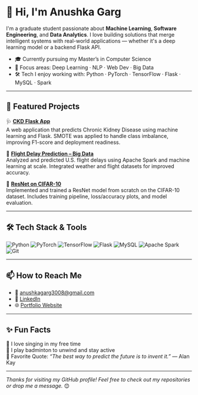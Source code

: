 # 👋 Hi, I'm Anushka Garg

I'm a graduate student passionate about **Machine Learning**, **Software Engineering**, and **Data Analytics**. I love building solutions that merge intelligent systems with real-world applications — whether it's a deep learning model or a backend Flask API.

- 🎓 Currently pursuing my Master’s in Computer Science
- 🧠 Focus areas: Deep Learning · NLP · Web Dev · Big Data
- 🛠 Tech I enjoy working with: Python · PyTorch · TensorFlow · Flask · MySQL · Spark

---

## 🚀 Featured Projects

🩺 [**CKD Flask App**](https://github.com/anushkagarg-30/CKD-Flask-App)  
A web application that predicts Chronic Kidney Disease using machine learning and Flask. SMOTE was applied to handle class imbalance, improving F1-score and deployment readiness.

🛫 [**Flight Delay Prediction – Big Data**](https://github.com/anushkagarg-30/Prediction-of-Flight-Delays-using-Big-Data)  
Analyzed and predicted U.S. flight delays using Apache Spark and machine learning at scale. Integrated weather and flight datasets for improved accuracy.

🧠 [**ResNet on CIFAR-10**](https://github.com/anushkagarg-30/Resnet-CIFAR)  
Implemented and trained a ResNet model from scratch on the CIFAR-10 dataset. Includes training pipeline, loss/accuracy plots, and model evaluation.

---

## 🛠️ Tech Stack & Tools

![Python](https://img.shields.io/badge/Python-3776AB?style=for-the-badge&logo=python&logoColor=white)
![PyTorch](https://img.shields.io/badge/PyTorch-EE4C2C?style=for-the-badge&logo=pytorch&logoColor=white)
![TensorFlow](https://img.shields.io/badge/TensorFlow-FF6F00?style=for-the-badge&logo=tensorflow&logoColor=white)
![Flask](https://img.shields.io/badge/Flask-000000?style=for-the-badge&logo=flask&logoColor=white)
![MySQL](https://img.shields.io/badge/MySQL-4479A1?style=for-the-badge&logo=mysql&logoColor=white)
![Apache Spark](https://img.shields.io/badge/Apache%20Spark-E25A1C?style=for-the-badge&logo=apachespark&logoColor=white)
![Git](https://img.shields.io/badge/Git-F05032?style=for-the-badge&logo=git&logoColor=white)

---

## 📫 How to Reach Me

- 📧 anushkagarg3008@gmail.com  
- 💼 [LinkedIn](https://www.linkedin.com/in/anushka-garg-764783254/)  
- 🌐 [Portfolio Website](https://anushkagargportfolio.netlify.app/#/home) 

---

## ✨ Fun Facts

🎤 I love singing in my free time  
🏸 I play badminton to unwind and stay active  
💬 Favorite Quote: *“The best way to predict the future is to invent it.”* — Alan Kay

---

_Thanks for visiting my GitHub profile! Feel free to check out my repositories or drop me a message._ 😊
